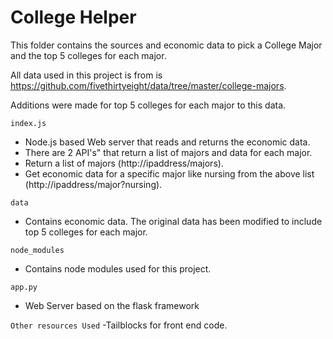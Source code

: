 # College Helper

This folder contains the sources and economic data to pick a College Major and the top 5 colleges for each major.

All data used in this project is from is https://github.com/fivethirtyeight/data/tree/master/college-majors.

Additions were made for top 5 colleges for each major to this data.

`index.js`
- Node.js based Web server that reads and returns the economic data.
- There are 2 API's" that return a list of majors and data for each major.
- Return a list of majors (http://ipaddress/majors).
- Get economic data for a specific major like nursing from the above list (http://ipaddress/major?nursing).


`data`
- Contains economic data. The original data has been modified to include top 5 colleges for each major.

`node_modules`
- Contains node modules used for this project.

`app.py`
- Web Server based on the flask framework 

`Other resources Used`
-Tailblocks for front end code.

